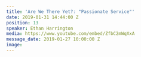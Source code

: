 ```yaml
---
title: 'Are We There Yet?: "Passionate Service"'
date: 2019-01-31 14:44:00 Z
position: 13
speaker: Ethan Harrington
media: https://www.youtube.com/embed/ZfbC2mWqXxA
message_date: 2019-01-27 10:00:00 Z
image: 
---
```


